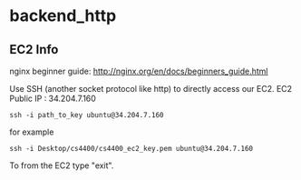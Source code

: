 # backend_http
## EC2 Info
nginx beginner guide: http://nginx.org/en/docs/beginners_guide.html

Use SSH (another socket protocol like http) to directly access our EC2. EC2 Public IP : 34.204.7.160
``` 
ssh -i path_to_key ubuntu@34.204.7.160
``` 
for example 
```
ssh -i Desktop/cs4400/cs4400_ec2_key.pem ubuntu@34.204.7.160
```
To from the EC2 type "exit".

